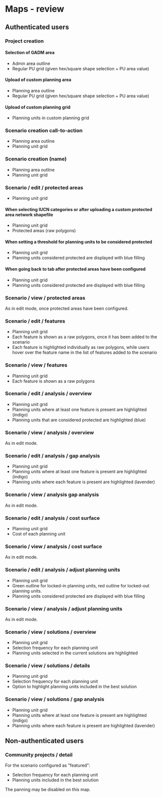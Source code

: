 # Maps - review

## Authenticated users

### Project creation

#### Selection of GADM area

- Admin area outline
- Regular PU grid (given hex/square shape selection + PU area value)

#### Upload of custom planning area

- Planning area outline
- Regular PU grid (given hex/square shape selection + PU area value)

#### Upload of custom planning grid

- Planning units in custom planning grid

### Scenario creation call-to-action

- Planning area outline
- Planning unit grid

### Scenario creation (name)

- Planning area outline
- Planning unit grid

### Scenario / edit / protected areas

- Planning unit grid

#### When selecting IUCN categories or after uploading a custom protected area network shapefile

- Planning unit grid
- Protected areas (raw polygons)

#### When setting a threshold for planning units to be considered protected

- Planning unit grid
- Planning units considered protected are displayed with blue filling

#### When going back to tab after protected areas have been configured

- Planning unit grid
- Planning units considered protected are displayed with blue filling

### Scenario / view / protected areas

As in edit mode, once protected areas have been configured.

### Scenario / edit / features

- Planning unit grid
- Each feature is shown as a raw polygons, once it has been added to the
  scenario
- Each feature is highlighted individually as raw polygons, while users hover
  over the feature name in the list of features added to the scenario

 ###  Scenario / view / features

- Planning unit grid
- Each feature is shown as a raw polygons

### Scenario / edit / analysis / overview

- Planning unit grid
- Planning units where at least one feature is present are highlighted (indigo)
- Planning units that are considered protected are highlighted (blue)

### Scenario / view / analysis / overview

As in edit mode.

### Scenario / edit / analysis / gap analysis

- Planning unit grid
- Planning units where at least one feature is present are highlighted (indigo)
- Planning units where each feature is present are highlighted (lavender)

### Scenario / view / analysis gap analysis

As in edit mode.

### Scenario / edit / analysis / cost surface

- Planning unit grid
- Cost of each planning unit

### Scenario / view / analysis / cost surface

As in edit mode.

### Scenario / edit / analysis / adjust planning units

- Planning unit grid
- Green outline for locked-in planning units, red outline for locked-out
  planning units.
- Planning units considered protected are displayed with blue filling

### Scenario / view / analysis / adjust planning units

As in edit mode.

### Scenario / view / solutions / overview

- Planning unit grid
- Selection frequency for each planning unit
- Planning units selected in the current solutions are highlighted

### Scenario / view / solutions / details

- Planning unit grid
- Selection frequency for each planning unit
- Option to highlight planning units included in the best solution

### Scenario / view / solutions / gap analysis

- Planning unit grid
- Planning units where at least one feature is present are highlighted (indigo)
- Planning units where each feature is present are highlighted (lavender)

## Non-authenticated users

### Community projects / detail

For the scenario configured as "featured":

- Selection frequency for each planning unit
- Planning units included in the best solution

The panning may be disabled on this map.
